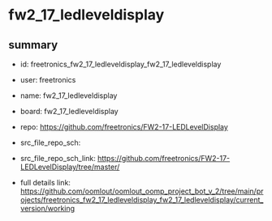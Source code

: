# fw2_17_ledleveldisplay
 
## summary 
* id: freetronics_fw2_17_ledleveldisplay_fw2_17_ledleveldisplay
* user: freetronics
* name: fw2_17_ledleveldisplay
* board: fw2_17_ledleveldisplay
* repo: https://github.com/freetronics/FW2-17-LEDLevelDisplay



* src_file_repo_sch: 
* src_file_repo_sch_link: https://github.com/freetronics/FW2-17-LEDLevelDisplay/tree/master/
* full details link: https://github.com/oomlout/oomlout_oomp_project_bot_v_2/tree/main/projects/freetronics_fw2_17_ledleveldisplay_fw2_17_ledleveldisplay/current_version/working  






